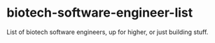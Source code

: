 # biotech-software-engineer-list
List of biotech software engineers, up for higher, or just building stuff.
